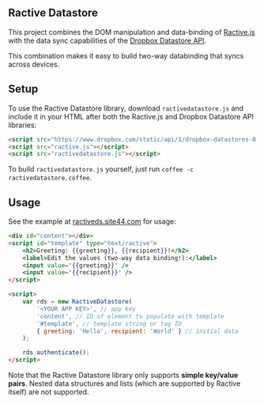 Ractive Datastore
-----------------

This project combines the DOM manipulation and data-binding of [Ractive.js](http://www.ractivejs.org) with the data sync capabilities of the [Dropbox Datastore API](https://www.dropbox.com/developers/datastore).

This combination makes it easy to build two-way databinding that syncs across devices.

Setup
-----

To use the Ractive Datastore library, download `ractivedatastore.js` and include it in your HTML after both the Ractive.js and Dropbox Datastore API libraries:

```html
<script src="https://www.dropbox.com/static/api/1/dropbox-datastores-0.1.0-b3.js"></script>
<script src="ractive.js"></script>
<script src="ractivedatastore.js"></script>
```

To build `ractivedatastore.js` yourself, just run `coffee -c ractivedatastore.coffee`.

Usage
-----

See the example at [ractiveds.site44.com](https://ractiveds.site44.com) for usage:

```html
<div id="content"></div>
<script id="template" type="text/ractive">
    <h2>Greeting: {{greeting}}, {{recipient}}!</h2>
    <label>Edit the values (two-way data binding!):</label>
    <input value="{{greeting}}" />
    <input value="{{recipient}}" />
</script>

<script>
    var rds = new RactiveDatastore(
        '<YOUR APP KEY>', // app key
        'content', // ID of element to populate with template
        '#template', // template string or tag ID
        { greeting: 'Hello', recipient: 'World' } // initial data
    );

    rds.authenticate();
</script>
```

Note that the Ractive Datastore library only supports **simple key/value pairs**. Nested data structures and lists (which are supported by Ractive itself) are not supported.
